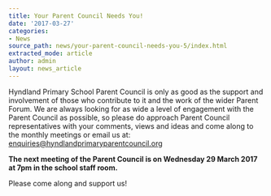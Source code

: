 ```yaml
---
title: Your Parent Council Needs You!
date: '2017-03-27'
categories:
- News
source_path: news/your-parent-council-needs-you-5/index.html
extracted_mode: article
author: admin
layout: news_article
---
```

Hyndland Primary School Parent Council is only as good as the support and involvement of those who contribute to it and the work of the wider Parent Forum. We are always looking for as wide a level of engagement with the Parent Council as possible, so please do approach Parent Council representatives with your comments, views and ideas and come along to the monthly meetings or email us at: [enquiries@hyndlandprimaryparentcouncil.org](mailto:enquiries@hyndlandprimaryparentcouncil.org)

**The next meeting of the Parent Council is on Wednesday 29 March 2017 at 7pm in the school staff room.**

Please come along and support us!

